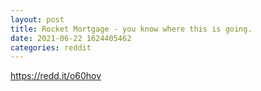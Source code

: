 ```yaml
--- 
layout: post 
title: Rocket Mortgage - you know where this is going. 
date: 2021-06-22 1624405462 
categories: reddit 
--- 
```

https://redd.it/o60hov